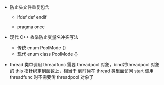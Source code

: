 + 防止头文件重复包含

  + ifdef def endif

  + pragma once

+ 现代 C++ 枚举防止变量名冲突写法
  + 传统 enum PoolMode {}
  + 现代 enum class PoolMode {}

+ thread 类中调用 threadfunc 需要 threadpool 对象，bind将threadpool 对象的 this 指针绑定到函数上，相当于 到时候在 thread 类里面访问 start 调用 threadfunc  时不需要传 threadpool 对象了